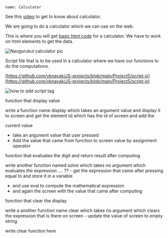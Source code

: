 ```ngMeta
name: Calculator
```

See this [video](https://drive.google.com/file/d/1c4_-nPv7amB3cgLUSk-Y6ooH9U2RFJnU/view?usp=sharing) to get to know about calculator.

We are going to do a calculator which we can use on the web.

This is where you will get [basic html code](https://github.com/vknayak/JS-projects/blob/main/Project5/index.html) for a calculator. We have to work on html elements to get the data.

![Navgurukul calculator pic](https://lh5.googleusercontent.com/JrOVKK2MjVe9qdKPy7nSvz1U3zKb5-k8-Wyn4vL-bHpAbqIg54Xz1MI-0E_w_gegT-IJ7WJbiH_woqOcfNMVQnrk4JvmRn2SE1lVF1A)

Script file that is to be used in a calculator where we have our functions to do the computations.

[https://github.com/vknayak/JS-projects/blob/main/Project5/script.js](https://github.com/vknayak/JS-projects/blob/main/Project5/script.js)

![how to add script tag](https://lh5.googleusercontent.com/dQ87Acy16ynyYODf7x4-vmW6ryJ8RCOVRJLfaEghmv9QKAVAntFLwKJ9dpF436bLmXl3VVp2MzL5FOu8w8kjgZLZTivWbY5sfACWQm8o8xlAcFHW0wGcXWR1vfFm0DgDOuumkmKY)

function that display value

write a function name display which takes an argument value and display it to screen and get the element td which has the id of screen and add the

current value
 
   - take an argument value that user pressed
   - Add the value that came from function to screen value by assignment operator
 
 
function that evaluates the digit and return result after computing

write another function named solve which takes no argument which evaluates the expression .... ??
    - get the expression that came after pressing equal to and store it in a variable
   - and use eval to compute the mathematical expression
   - and again the screen with the value that came after computing
 
function that clear the display

write a another function name clear which takes no  argument which clears the expression that is there on screen
     - update the value of screen to empty string
     
write clear function here


